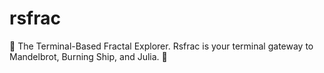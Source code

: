 # rsfrac
💠 The Terminal-Based Fractal Explorer. Rsfrac is your terminal gateway to Mandelbrot, Burning Ship, and Julia. 💠 
